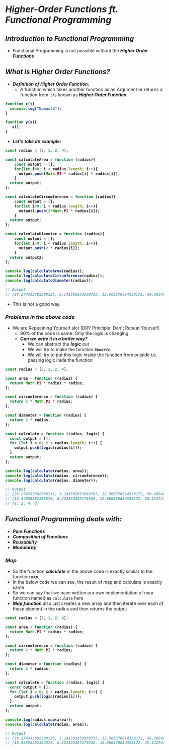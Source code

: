# _Higher-Order Functions ft. Functional Programming_

## _Introduction to Functional Programming_
- Functional Programming is not possible without the _**Higher Order Functions**_

## _What is Higher Order Functions?_
- _**Definition of Higher Order Function:**_ 
  - A function which takes another function as an Argument or returns a function from it is known as _**Higher Order Function.**_

<b>

```js
function x(){
  console.log("Namaste");
}

function y(x){
   x();
}
```
</b>

- **_Let's take an example:_**

<b>

```js
const radius = [3, 1, 2, 4];

const calculateArea = function (radius){
    const output = [];
    for(let i=0; i < radius.length; i++){
      output.push(Math.PI * radius[i] * radius[i]);
    }
  return output;
};

const calculateCircumference = function (radius){
    const output = [];
    for(let i=0; i < radius.length; i++){
      output1.push(2*Math.PI * radius[i]);
    }
  return output;
};

const calculateDiameter = function (radius){
    const output = [];
    for(let i=0; i < radius.length; i++){
      output.push(2 * radius[i]);
    }
  return output2;
};

console.log(calculateArea(radius));
console.log(calculateCircumference(radius));
console.log(calculateDiameter(radius));

// Output
// [28.274333882308138, 3.141592653589793, 12.566370614359172, 50.26548245743669]
```
</b>

- This is not a good way. 

### _Problems in the above code_
- We are Repeatiting Yourself alot (DRY Principle: Don't Repeat Yourself)
  - 90% of the code is same. Only the logic is changing.
  - **_Can we write it in a better way?_**
    - We can abstract the **_logic_** out
    - We will try to make the function **_`Generic`_**
    - We will try to put this logic inside the function from outside i.e. passing logic inide the function

<b>

```js
const radius = [3, 1, 2, 4];

const area = function (radius) {
  return Math.PI * radius * radius;
};

const circumference = function (radius) {
  return 2 * Math.PI * radius;
};

const diameter = function (radius) {
  return 2 * radius;
};

const calculate = function (radius, logic) {
  const output = [];
  for (let i = 0; i < radius.length; i++) {
    output.push(logic(radius[i]));
  }
  return output;
};

console.log(calculate(radius, area));
console.log(calculate(radius, circumference));
console.log(calculate(radius, diameter));

// Output
// [28.274333882308138, 3.141592653589793, 12.566370614359172, 50.26548245743669]
// [18.84955592153876, 6.283185307179586, 12.566370614359172, 25.132741228718345]
// [6, 2, 4, 8]
```
</b>

## _Functional Programming deals with:_
- **_Pure Functions_**
- **_Composition of Functions_**
- **_Reusability_**
- **_Modularity_**

### _Map_
- So the function _**calculate**_ in the above code is exactly similar to the function **_`map`_**
- In the below code we can see, the result of map and calculate is exactly same
- So we can say that we have written our own implementation of map function named as `calculate` here
- **_Map function_** also just creates a new array and then iterate over each of these element in the radius and then returns the output

<b>

```js
const radius = [3, 1, 2, 4];

const area = function (radius) {
  return Math.PI * radius * radius;
};

const circumference = function (radius) {
  return 2 * Math.PI * radius;
};

const diameter = function (radius) {
  return 2 * radius;
};

const calculate = function (radius, logic) {
  const output = [];
  for (let i = 0; i < radius.length; i++) {
    output.push(logic(radius[i]));
  }
  return output;
};

console.log(radius.map(area));
console.log(calculate(radius, area));

// Output
// [28.274333882308138, 3.141592653589793, 12.566370614359172, 50.26548245743669]
// [18.84955592153876, 6.283185307179586, 12.566370614359172, 25.132741228718345]
```
</b>












